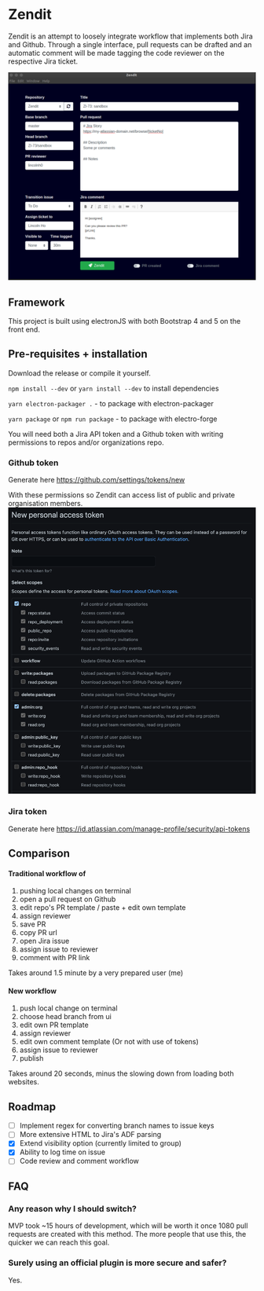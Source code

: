 # Zendit

Zendit is an attempt to loosely integrate workflow that implements both Jira and Github. Through a single interface, pull requests can be drafted and an automatic comment will be made tagging the code reviewer on the respective Jira ticket.

![demo](./docs/demo.png)

## Framework

This project is built using electronJS with both Bootstrap 4 and 5 on the front end.

## Pre-requisites + installation

Download the release or compile it yourself.

`npm install --dev` or `yarn install --dev` to install dependencies

`yarn electron-packager .` - to package with electron-packager

`yarn package` or
`npm run package` - to package with electro-forge

You will need both a Jira API token and a Github token with writing permissions to repos and/or organizations repo.

### Github token

Generate here https://github.com/settings/tokens/new

With these permissions so Zendit can access list of public and private organisation members.
![gh](./docs/gh-perms.png)

### Jira token

Generate here https://id.atlassian.com/manage-profile/security/api-tokens

## Comparison

#### Traditional workflow of

1. pushing local changes on terminal
2. open a pull request on Github
3. edit repo's PR template / paste + edit own template
4. assign reviewer
5. save PR
6. copy PR url
7. open Jira issue
8. assign issue to reviewer
9. comment with PR link

Takes around 1.5 minute by a very prepared user (me)

#### New workflow

1. push local change on terminal
2. choose head branch from ui
3. edit own PR template
4. assign reviewer
5. edit own comment template (Or not with use of tokens)
6. assign issue to reviewer
7. publish

Takes around 20 seconds, minus the slowing down from loading both websites.

## Roadmap

- [ ] Implement regex for converting branch names to issue keys
- [ ] More extensive HTML to Jira's ADF parsing
- [x] Extend visibility option (currently limited to group)
- [x] Ability to log time on issue
- [ ] Code review and comment workflow

## FAQ

### Any reason why I should switch?

MVP took ~15 hours of development, which will be worth it once 1080 pull requests are created with this method. The more people that use this, the quicker we can reach this goal.

### Surely using an official plugin is more secure and safer?

Yes.
